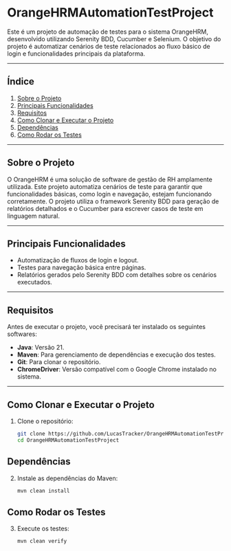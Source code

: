 # OrangeHRMAutomationTestProject

Este é um projeto de automação de testes para o sistema OrangeHRM, desenvolvido utilizando Serenity BDD, Cucumber e Selenium. O objetivo do projeto é automatizar cenários de teste relacionados ao fluxo básico de login e funcionalidades principais da plataforma.

---

## **Índice**
1. [Sobre o Projeto](#sobre-o-projeto)
2. [Principais Funcionalidades](#principais-funcionalidades)
3. [Requisitos](#requisitos)
4. [Como Clonar e Executar o Projeto](#como-clonar-e-executar-o-projeto)
5. [Dependências](#dependências)
6. [Como Rodar os Testes](#como-rodar-os-testes)

---

## **Sobre o Projeto**

O OrangeHRM é uma solução de software de gestão de RH amplamente utilizada. Este projeto automatiza cenários de teste para garantir que funcionalidades básicas, como login e navegação, estejam funcionando corretamente. O projeto utiliza o framework Serenity BDD para geração de relatórios detalhados e o Cucumber para escrever casos de teste em linguagem natural.

---

## **Principais Funcionalidades**

- Automatização de fluxos de login e logout.
- Testes para navegação básica entre páginas.
- Relatórios gerados pelo Serenity BDD com detalhes sobre os cenários executados.

---

## **Requisitos**

Antes de executar o projeto, você precisará ter instalado os seguintes softwares:

- **Java**: Versão 21.
- **Maven**: Para gerenciamento de dependências e execução dos testes.
- **Git**: Para clonar o repositório.
- **ChromeDriver**: Versão compatível com o Google Chrome instalado no sistema.

---

## **Como Clonar e Executar o Projeto**

1. Clone o repositório:
   ```bash
   git clone https://github.com/LucasTracker/OrangeHRMAutomationTestProject.git
   cd OrangeHRMAutomationTestProject

## **Dependências**
2. Instale as dependências do Maven:
    ```bash
   mvn clean install

## **Como Rodar os Testes**
3. Execute os testes:
    ```bash
   mvn clean verify